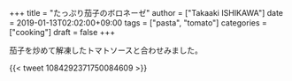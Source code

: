+++
title = "たっぷり茄子のボロネーゼ"
author = ["Takaaki ISHIKAWA"]
date = 2019-01-13T02:02:00+09:00
tags = ["pasta", "tomato"]
categories = ["cooking"]
draft = false
+++

茄子を炒めて解凍したトマトソースと合わせみました。

{{< tweet 1084292371750084609 >}}
